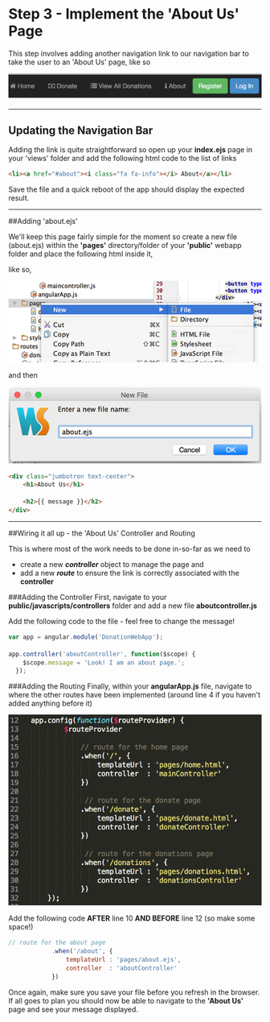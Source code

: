 
# Step 3 - Implement the 'About Us' Page

This step involves adding another navigation link to our navigation bar to take the user to an 'About Us' page, like so

![](../images/navbar.lab1.v2.png)

---

## Updating the Navigation Bar

Adding the link is quite straightforward so open up your **index.ejs** page in your 'views' folder and add the following html code to the list of links

```html
<li><a href="#about"><i class="fa fa-info"></i> About</a></li>

```
Save the file and a quick reboot of the app should display the expected result.

---

##Adding 'about.ejs'

We'll keep this page fairly simple for the moment so create a new file (about.ejs) within the **'pages'** directory/folder of your **'public'** webapp folder and place the following html inside it, 

like so,

![](../images/lab04.s301.png)

and then

![](../images/lab04.s302.png)


```html
<div class="jumbotron text-center">
    <h1>About Us</h1>

    <h2>{{ message }}</h2>
</div>
```
---

##Wiring it all up - the 'About Us' Controller and Routing

This is where most of the work needs to be done in-so-far as we need to  

* create a new ***controller*** object to manage the page and
* add a new ***route*** to ensure the link is correctly associated with the **controller**

###Adding the Controller
First, navigate to your **public/javascripts/controllers** folder and add a new file **aboutcontroller.js**

Add the following code to the file - feel free to change the message!

```javascript
var app = angular.module('DonationWebApp');

app.controller('aboutController', function($scope) {
    $scope.message = 'Look! I am an about page.';
  });
```
###Adding the Routing
Finally, within your **angularApp.js** file, navigate to where the other routes have been implemented (around line 4 if you haven't added anything before it)

![](../images/lab1.step3.2.png)

Add the following code **AFTER** line 10 **AND BEFORE** line 12 (so make some space!)

```javascript
// route for the about page
            .when('/about', {
                templateUrl : 'pages/about.ejs',
                controller  : 'aboutController'
            })
```

Once again, make sure you save your file before you refresh in the browser. If all goes to plan you should now be able to navigate to the **'About Us'** page and see your message displayed.
